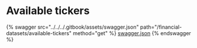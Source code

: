 # Available tickers

{% swagger src="../../../.gitbook/assets/swagger.json" path="/financial-datasets/available-tickers" method="get" %}
[swagger.json](../../../.gitbook/assets/swagger.json)
{% endswagger %}
